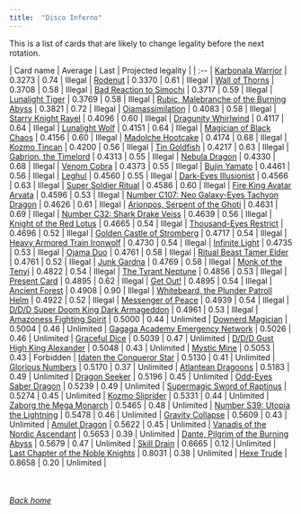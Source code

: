 ```yaml
---
title:  "Disco Inferno"
---
```


This is a list of cards that are likely to change legality before the next rotation.

| Card name | Average | Last | Projected legality |
| :-- |
[Karbonala Warrior](https://db.ygoprodeck.com/card/?search=Karbonala%20Warrior) | 0.3273 | 0.74 | Illegal |
[Rodenut](https://db.ygoprodeck.com/card/?search=Rodenut) | 0.3370 | 0.61 | Illegal |
[Wall of Thorns](https://db.ygoprodeck.com/card/?search=Wall%20of%20Thorns) | 0.3708 | 0.58 | Illegal |
[Bad Reaction to Simochi](https://db.ygoprodeck.com/card/?search=Bad%20Reaction%20to%20Simochi) | 0.3717 | 0.59 | Illegal |
[Lunalight Tiger](https://db.ygoprodeck.com/card/?search=Lunalight%20Tiger) | 0.3769 | 0.58 | Illegal |
[Rubic, Malebranche of the Burning Abyss](https://db.ygoprodeck.com/card/?search=Rubic,%20Malebranche%20of%20the%20Burning%20Abyss) | 0.3821 | 0.72 | Illegal |
[Ojamassimilation](https://db.ygoprodeck.com/card/?search=Ojamassimilation) | 0.4083 | 0.58 | Illegal |
[Starry Knight Rayel](https://db.ygoprodeck.com/card/?search=Starry%20Knight%20Rayel) | 0.4096 | 0.60 | Illegal |
[Dragunity Whirlwind](https://db.ygoprodeck.com/card/?search=Dragunity%20Whirlwind) | 0.4117 | 0.64 | Illegal |
[Lunalight Wolf](https://db.ygoprodeck.com/card/?search=Lunalight%20Wolf) | 0.4151 | 0.64 | Illegal |
[Magician of Black Chaos](https://db.ygoprodeck.com/card/?search=Magician%20of%20Black%20Chaos) | 0.4156 | 0.60 | Illegal |
[Madolche Hootcake](https://db.ygoprodeck.com/card/?search=Madolche%20Hootcake) | 0.4174 | 0.68 | Illegal |
[Kozmo Tincan](https://db.ygoprodeck.com/card/?search=Kozmo%20Tincan) | 0.4200 | 0.56 | Illegal |
[Tin Goldfish](https://db.ygoprodeck.com/card/?search=Tin%20Goldfish) | 0.4217 | 0.63 | Illegal |
[Gabrion, the Timelord](https://db.ygoprodeck.com/card/?search=Gabrion,%20the%20Timelord) | 0.4313 | 0.55 | Illegal |
[Nebula Dragon](https://db.ygoprodeck.com/card/?search=Nebula%20Dragon) | 0.4330 | 0.68 | Illegal |
[Venom Cobra](https://db.ygoprodeck.com/card/?search=Venom%20Cobra) | 0.4373 | 0.55 | Illegal |
[Bujin Yamato](https://db.ygoprodeck.com/card/?search=Bujin%20Yamato) | 0.4461 | 0.56 | Illegal |
[Leghul](https://db.ygoprodeck.com/card/?search=Leghul) | 0.4560 | 0.55 | Illegal |
[Dark-Eyes Illusionist](https://db.ygoprodeck.com/card/?search=Dark-Eyes%20Illusionist) | 0.4566 | 0.63 | Illegal |
[Super Soldier Ritual](https://db.ygoprodeck.com/card/?search=Super%20Soldier%20Ritual) | 0.4586 | 0.60 | Illegal |
[Fire King Avatar Arvata](https://db.ygoprodeck.com/card/?search=Fire%20King%20Avatar%20Arvata) | 0.4596 | 0.53 | Illegal |
[Number C107: Neo Galaxy-Eyes Tachyon Dragon](https://db.ygoprodeck.com/card/?search=Number%20C107:%20Neo%20Galaxy-Eyes%20Tachyon%20Dragon) | 0.4626 | 0.61 | Illegal |
[Arionpos, Serpent of the Ghoti](https://db.ygoprodeck.com/card/?search=Arionpos,%20Serpent%20of%20the%20Ghoti) | 0.4631 | 0.69 | Illegal |
[Number C32: Shark Drake Veiss](https://db.ygoprodeck.com/card/?search=Number%20C32:%20Shark%20Drake%20Veiss) | 0.4639 | 0.56 | Illegal |
[Knight of the Red Lotus](https://db.ygoprodeck.com/card/?search=Knight%20of%20the%20Red%20Lotus) | 0.4665 | 0.54 | Illegal |
[Thousand-Eyes Restrict](https://db.ygoprodeck.com/card/?search=Thousand-Eyes%20Restrict) | 0.4696 | 0.52 | Illegal |
[Golden Castle of Stromberg](https://db.ygoprodeck.com/card/?search=Golden%20Castle%20of%20Stromberg) | 0.4717 | 0.54 | Illegal |
[Heavy Armored Train Ironwolf](https://db.ygoprodeck.com/card/?search=Heavy%20Armored%20Train%20Ironwolf) | 0.4730 | 0.54 | Illegal |
[Infinite Light](https://db.ygoprodeck.com/card/?search=Infinite%20Light) | 0.4735 | 0.53 | Illegal |
[Ojama Duo](https://db.ygoprodeck.com/card/?search=Ojama%20Duo) | 0.4761 | 0.58 | Illegal |
[Ritual Beast Tamer Elder](https://db.ygoprodeck.com/card/?search=Ritual%20Beast%20Tamer%20Elder) | 0.4761 | 0.52 | Illegal |
[Junk Gardna](https://db.ygoprodeck.com/card/?search=Junk%20Gardna) | 0.4769 | 0.58 | Illegal |
[Monk of the Tenyi](https://db.ygoprodeck.com/card/?search=Monk%20of%20the%20Tenyi) | 0.4822 | 0.54 | Illegal |
[The Tyrant Neptune](https://db.ygoprodeck.com/card/?search=The%20Tyrant%20Neptune) | 0.4856 | 0.53 | Illegal |
[Present Card](https://db.ygoprodeck.com/card/?search=Present%20Card) | 0.4895 | 0.62 | Illegal |
[Get Out!](https://db.ygoprodeck.com/card/?search=Get%20Out!) | 0.4895 | 0.54 | Illegal |
[Ancient Forest](https://db.ygoprodeck.com/card/?search=Ancient%20Forest) | 0.4908 | 0.90 | Illegal |
[Whitebeard, the Plunder Patroll Helm](https://db.ygoprodeck.com/card/?search=Whitebeard,%20the%20Plunder%20Patroll%20Helm) | 0.4922 | 0.52 | Illegal |
[Messenger of Peace](https://db.ygoprodeck.com/card/?search=Messenger%20of%20Peace) | 0.4939 | 0.54 | Illegal |
[D/D/D Super Doom King Dark Armageddon](https://db.ygoprodeck.com/card/?search=D/D/D%20Super%20Doom%20King%20Dark%20Armageddon) | 0.4961 | 0.53 | Illegal |
[Amazoness Fighting Spirit](https://db.ygoprodeck.com/card/?search=Amazoness%20Fighting%20Spirit) | 0.5000 | 0.44 | Unlimited |
[Downerd Magician](https://db.ygoprodeck.com/card/?search=Downerd%20Magician) | 0.5004 | 0.46 | Unlimited |
[Gagaga Academy Emergency Network](https://db.ygoprodeck.com/card/?search=Gagaga%20Academy%20Emergency%20Network) | 0.5026 | 0.46 | Unlimited |
[Graceful Dice](https://db.ygoprodeck.com/card/?search=Graceful%20Dice) | 0.5039 | 0.47 | Unlimited |
[D/D/D Gust High King Alexander](https://db.ygoprodeck.com/card/?search=D/D/D%20Gust%20High%20King%20Alexander) | 0.5048 | 0.43 | Unlimited |
[Mystic Mine](https://db.ygoprodeck.com/card/?search=Mystic%20Mine) | 0.5053 | 0.43 | Forbidden |
[Idaten the Conqueror Star](https://db.ygoprodeck.com/card/?search=Idaten%20the%20Conqueror%20Star) | 0.5130 | 0.41 | Unlimited |
[Glorious Numbers](https://db.ygoprodeck.com/card/?search=Glorious%20Numbers) | 0.5170 | 0.37 | Unlimited |
[Atlantean Dragoons](https://db.ygoprodeck.com/card/?search=Atlantean%20Dragoons) | 0.5183 | 0.49 | Unlimited |
[Dragon Seeker](https://db.ygoprodeck.com/card/?search=Dragon%20Seeker) | 0.5196 | 0.45 | Unlimited |
[Odd-Eyes Saber Dragon](https://db.ygoprodeck.com/card/?search=Odd-Eyes%20Saber%20Dragon) | 0.5239 | 0.49 | Unlimited |
[Supermagic Sword of Raptinus](https://db.ygoprodeck.com/card/?search=Supermagic%20Sword%20of%20Raptinus) | 0.5274 | 0.45 | Unlimited |
[Kozmo Sliprider](https://db.ygoprodeck.com/card/?search=Kozmo%20Sliprider) | 0.5331 | 0.44 | Unlimited |
[Zaborg the Mega Monarch](https://db.ygoprodeck.com/card/?search=Zaborg%20the%20Mega%20Monarch) | 0.5465 | 0.48 | Unlimited |
[Number S39: Utopia the Lightning](https://db.ygoprodeck.com/card/?search=Number%20S39:%20Utopia%20the%20Lightning) | 0.5478 | 0.46 | Unlimited |
[Gravity Collapse](https://db.ygoprodeck.com/card/?search=Gravity%20Collapse) | 0.5609 | 0.43 | Unlimited |
[Amulet Dragon](https://db.ygoprodeck.com/card/?search=Amulet%20Dragon) | 0.5622 | 0.45 | Unlimited |
[Vanadis of the Nordic Ascendant](https://db.ygoprodeck.com/card/?search=Vanadis%20of%20the%20Nordic%20Ascendant) | 0.5653 | 0.39 | Unlimited |
[Dante, Pilgrim of the Burning Abyss](https://db.ygoprodeck.com/card/?search=Dante,%20Pilgrim%20of%20the%20Burning%20Abyss) | 0.5679 | 0.47 | Unlimited |
[Skill Drain](https://db.ygoprodeck.com/card/?search=Skill%20Drain) | 0.6665 | 0.12 | Unlimited |
[Last Chapter of the Noble Knights](https://db.ygoprodeck.com/card/?search=Last%20Chapter%20of%20the%20Noble%20Knights) | 0.8031 | 0.38 | Unlimited |
[Hexe Trude](https://db.ygoprodeck.com/card/?search=Hexe%20Trude) | 0.8658 | 0.20 | Unlimited |

<br>

###### [Back home](index)